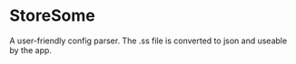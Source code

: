 # StoreSome
A user-friendly config parser. The .ss file is converted to json and useable by the app.

